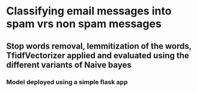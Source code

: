 # Classifying email messages into spam vrs non spam messages
## Stop words removal, lemmitization of the words, TfidfVectorizer applied and evaluated using the different variants of Naive bayes
### Model deployed using a simple flask app
